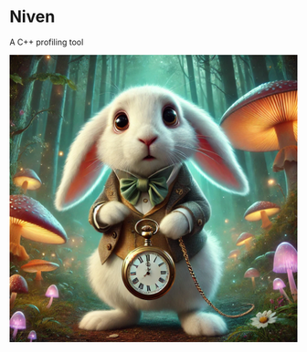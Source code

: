 # Niven

A C++ profiling tool


![alt text](https://github.com/BenAlheit/niven/blob/main/resources/niven.png?raw=true)
